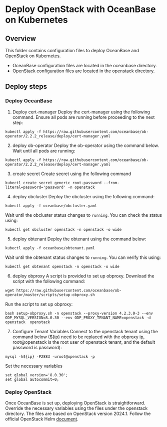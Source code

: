 # Deploy OpenStack with OceanBase on Kubernetes

## Overview
This folder contains configuration files to deploy OceanBase and OpenStack on Kubernetes.
* OceanBase configuration files are located in the oceanbase directory.
* OpenStack configuration files are located in the openstack directory.

## Deploy steps

### Deploy OceanBase
1. Deploy cert-manager
Deploy the cert-manager using the following command. Ensure all pods are running before proceeding to the next step:
```
kubectl apply -f https://raw.githubusercontent.com/oceanbase/ob-operator/2.2.2_release/deploy/cert-manager.yaml

```
2. deploy ob-operator
Deploy the ob-operator using the command below. Wait until all pods are running:
```
kubectl apply -f https://raw.githubusercontent.com/oceanbase/ob-operator/2.2.2_release/deploy/cert-manager.yaml
```
3. create secret
Create secret using the following command
```
kubectl create secret generic root-password --from-literal=password='password' -n openstack
```

4. deploy obcluster
Deploy the obcluster using the following command:
```
kubectl apply -f oceanbase/obcluster.yaml
```
Wait until the obcluster status changes to `running`. You can check the status using:
```
kubectl get obcluster openstack -n openstack -o wide 
```

5. deploy obtenant
Deploy the obtenant using the command below:
```
kubectl apply -f oceanbase/obtenant.yaml
```
Wait until the obtenant status changes to `running`. You can verify this using:
```
kubectl get obtenant openstack -n openstack -o wide 
```

6. deploy obproxy
A script is provided to set up obproxy. Download the script with the following command:
```
wget https://raw.githubusercontent.com/oceanbase/ob-operator/master/scripts/setup-obproxy.sh
```
Run the script to set up obproxy:
```
bash setup-obproxy.sh -n openstack --proxy-version 4.2.3.0-3 --env ODP_MYSQL_VERSION=8.0.30 --env ODP_PROXY_TENANT_NAME=openstack -d openstack  openstack
```

7. Configure Tenant Variables
Connect to the openstack tenant using the command below (${ip} need to be replaced with the obproxy ip, root@openstack is the root user of openstack tenant, and the default password is password):
```
mysql -h${ip} -P2883 -uroot@openstack -p
```
Set the necessary variables
```
set global version='8.0.30';
set global autocommit=0;
```


### Deploy OpenStack
Once OceanBase is set up, deploying OpenStack is straightforward. Override the necessary variables using the files under the openstack directory. The files are based on OpenStack version 2024.1.
Follow the official OpenStack Helm [document](https://docs.openstack.org/openstack-helm/latest/readme.html).


